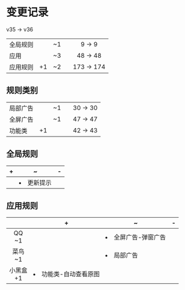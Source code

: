 # 变更记录

v35 -> v36

||||||
|-|:-:|:-:|:-:|:-:|
|全局规则||~1||9 -> 9|
|应用||~3||48 -> 48|
|应用规则|+1|~2||173 -> 174|

## 规则类别

||||||
|-|:-:|:-:|:-:|:-:|
|局部广告||~1||30 -> 30|
|全屏广告||~1||47 -> 47|
|功能类|+1|||42 -> 43|

## 全局规则

|+|~|-|
|-|-|-|
||<li>更新提示||

## 应用规则

||+|~|-|
|:-:|-|-|-|
|QQ<br>~1||<li>全屏广告-弹窗广告||
|菜鸟<br>~1||<li>局部广告||
|小黑盒<br>+1|<li>功能类-自动查看原图|||
